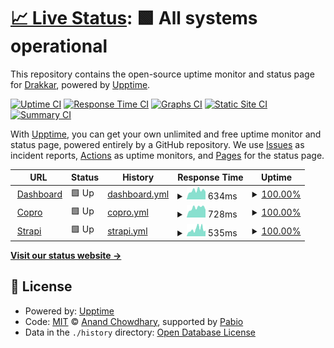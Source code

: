 # [📈 Live Status](https://drakkr-team.github.io/igere-uptime): <!--live status--> **🟩 All systems operational**

This repository contains the open-source uptime monitor and status page for [Drakkar](drakkar.io), powered by [Upptime](https://github.com/upptime/upptime).

[![Uptime CI](https://github.com/drakkr-team/igere-uptime/workflows/Uptime%20CI/badge.svg)](https://github.com/drakkr-team/igere-uptime/actions?query=workflow%3A%22Uptime+CI%22)
[![Response Time CI](https://github.com/drakkr-team/igere-uptime/workflows/Response%20Time%20CI/badge.svg)](https://github.com/drakkr-team/igere-uptime/actions?query=workflow%3A%22Response+Time+CI%22)
[![Graphs CI](https://github.com/drakkr-team/igere-uptime/workflows/Graphs%20CI/badge.svg)](https://github.com/drakkr-team/igere-uptime/actions?query=workflow%3A%22Graphs+CI%22)
[![Static Site CI](https://github.com/drakkr-team/igere-uptime/workflows/Static%20Site%20CI/badge.svg)](https://github.com/drakkr-team/igere-uptime/actions?query=workflow%3A%22Static+Site+CI%22)
[![Summary CI](https://github.com/drakkr-team/igere-uptime/workflows/Summary%20CI/badge.svg)](https://github.com/drakkr-team/igere-uptime/actions?query=workflow%3A%22Summary+CI%22)

With [Upptime](https://upptime.js.org), you can get your own unlimited and free uptime monitor and status page, powered entirely by a GitHub repository. We use [Issues](https://github.com/drakkr-team/igere-uptime/issues) as incident reports, [Actions](https://github.com/drakkr-team/igere-uptime/actions) as uptime monitors, and [Pages](https://drakkr-team.github.io/igere-uptime) for the status page.

<!--start: status pages-->
<!-- This summary is generated by Upptime (https://github.com/upptime/upptime) -->
<!-- Do not edit this manually, your changes will be overwritten -->
<!-- prettier-ignore -->
| URL | Status | History | Response Time | Uptime |
| --- | ------ | ------- | ------------- | ------ |
| <img alt="" src="https://icons.duckduckgo.com/ip3/admin.igere.ch.ico" height="13"> [Dashboard](https://admin.igere.ch) | 🟩 Up | [dashboard.yml](https://github.com/drakkr-team/igere-uptime/commits/HEAD/history/dashboard.yml) | <details><summary><img alt="Response time graph" src="./graphs/dashboard/response-time-week.png" height="20"> 634ms</summary><br><a href="https://drakkr-team.github.io/igere-uptime/history/dashboard"><img alt="Response time 634" src="https://img.shields.io/endpoint?url=https%3A%2F%2Fraw.githubusercontent.com%2Fdrakkr-team%2Figere-uptime%2FHEAD%2Fapi%2Fdashboard%2Fresponse-time.json"></a><br><a href="https://drakkr-team.github.io/igere-uptime/history/dashboard"><img alt="24-hour response time 634" src="https://img.shields.io/endpoint?url=https%3A%2F%2Fraw.githubusercontent.com%2Fdrakkr-team%2Figere-uptime%2FHEAD%2Fapi%2Fdashboard%2Fresponse-time-day.json"></a><br><a href="https://drakkr-team.github.io/igere-uptime/history/dashboard"><img alt="7-day response time 634" src="https://img.shields.io/endpoint?url=https%3A%2F%2Fraw.githubusercontent.com%2Fdrakkr-team%2Figere-uptime%2FHEAD%2Fapi%2Fdashboard%2Fresponse-time-week.json"></a><br><a href="https://drakkr-team.github.io/igere-uptime/history/dashboard"><img alt="30-day response time 634" src="https://img.shields.io/endpoint?url=https%3A%2F%2Fraw.githubusercontent.com%2Fdrakkr-team%2Figere-uptime%2FHEAD%2Fapi%2Fdashboard%2Fresponse-time-month.json"></a><br><a href="https://drakkr-team.github.io/igere-uptime/history/dashboard"><img alt="1-year response time 634" src="https://img.shields.io/endpoint?url=https%3A%2F%2Fraw.githubusercontent.com%2Fdrakkr-team%2Figere-uptime%2FHEAD%2Fapi%2Fdashboard%2Fresponse-time-year.json"></a></details> | <details><summary><a href="https://drakkr-team.github.io/igere-uptime/history/dashboard">100.00%</a></summary><a href="https://drakkr-team.github.io/igere-uptime/history/dashboard"><img alt="All-time uptime 100.00%" src="https://img.shields.io/endpoint?url=https%3A%2F%2Fraw.githubusercontent.com%2Fdrakkr-team%2Figere-uptime%2FHEAD%2Fapi%2Fdashboard%2Fuptime.json"></a><br><a href="https://drakkr-team.github.io/igere-uptime/history/dashboard"><img alt="24-hour uptime 100.00%" src="https://img.shields.io/endpoint?url=https%3A%2F%2Fraw.githubusercontent.com%2Fdrakkr-team%2Figere-uptime%2FHEAD%2Fapi%2Fdashboard%2Fuptime-day.json"></a><br><a href="https://drakkr-team.github.io/igere-uptime/history/dashboard"><img alt="7-day uptime 100.00%" src="https://img.shields.io/endpoint?url=https%3A%2F%2Fraw.githubusercontent.com%2Fdrakkr-team%2Figere-uptime%2FHEAD%2Fapi%2Fdashboard%2Fuptime-week.json"></a><br><a href="https://drakkr-team.github.io/igere-uptime/history/dashboard"><img alt="30-day uptime 100.00%" src="https://img.shields.io/endpoint?url=https%3A%2F%2Fraw.githubusercontent.com%2Fdrakkr-team%2Figere-uptime%2FHEAD%2Fapi%2Fdashboard%2Fuptime-month.json"></a><br><a href="https://drakkr-team.github.io/igere-uptime/history/dashboard"><img alt="1-year uptime 100.00%" src="https://img.shields.io/endpoint?url=https%3A%2F%2Fraw.githubusercontent.com%2Fdrakkr-team%2Figere-uptime%2FHEAD%2Fapi%2Fdashboard%2Fuptime-year.json"></a></details>
| <img alt="" src="https://icons.duckduckgo.com/ip3/app.igere.ch.ico" height="13"> [Copro](https://app.igere.ch) | 🟩 Up | [copro.yml](https://github.com/drakkr-team/igere-uptime/commits/HEAD/history/copro.yml) | <details><summary><img alt="Response time graph" src="./graphs/copro/response-time-week.png" height="20"> 728ms</summary><br><a href="https://drakkr-team.github.io/igere-uptime/history/copro"><img alt="Response time 728" src="https://img.shields.io/endpoint?url=https%3A%2F%2Fraw.githubusercontent.com%2Fdrakkr-team%2Figere-uptime%2FHEAD%2Fapi%2Fcopro%2Fresponse-time.json"></a><br><a href="https://drakkr-team.github.io/igere-uptime/history/copro"><img alt="24-hour response time 728" src="https://img.shields.io/endpoint?url=https%3A%2F%2Fraw.githubusercontent.com%2Fdrakkr-team%2Figere-uptime%2FHEAD%2Fapi%2Fcopro%2Fresponse-time-day.json"></a><br><a href="https://drakkr-team.github.io/igere-uptime/history/copro"><img alt="7-day response time 728" src="https://img.shields.io/endpoint?url=https%3A%2F%2Fraw.githubusercontent.com%2Fdrakkr-team%2Figere-uptime%2FHEAD%2Fapi%2Fcopro%2Fresponse-time-week.json"></a><br><a href="https://drakkr-team.github.io/igere-uptime/history/copro"><img alt="30-day response time 728" src="https://img.shields.io/endpoint?url=https%3A%2F%2Fraw.githubusercontent.com%2Fdrakkr-team%2Figere-uptime%2FHEAD%2Fapi%2Fcopro%2Fresponse-time-month.json"></a><br><a href="https://drakkr-team.github.io/igere-uptime/history/copro"><img alt="1-year response time 728" src="https://img.shields.io/endpoint?url=https%3A%2F%2Fraw.githubusercontent.com%2Fdrakkr-team%2Figere-uptime%2FHEAD%2Fapi%2Fcopro%2Fresponse-time-year.json"></a></details> | <details><summary><a href="https://drakkr-team.github.io/igere-uptime/history/copro">100.00%</a></summary><a href="https://drakkr-team.github.io/igere-uptime/history/copro"><img alt="All-time uptime 100.00%" src="https://img.shields.io/endpoint?url=https%3A%2F%2Fraw.githubusercontent.com%2Fdrakkr-team%2Figere-uptime%2FHEAD%2Fapi%2Fcopro%2Fuptime.json"></a><br><a href="https://drakkr-team.github.io/igere-uptime/history/copro"><img alt="24-hour uptime 100.00%" src="https://img.shields.io/endpoint?url=https%3A%2F%2Fraw.githubusercontent.com%2Fdrakkr-team%2Figere-uptime%2FHEAD%2Fapi%2Fcopro%2Fuptime-day.json"></a><br><a href="https://drakkr-team.github.io/igere-uptime/history/copro"><img alt="7-day uptime 100.00%" src="https://img.shields.io/endpoint?url=https%3A%2F%2Fraw.githubusercontent.com%2Fdrakkr-team%2Figere-uptime%2FHEAD%2Fapi%2Fcopro%2Fuptime-week.json"></a><br><a href="https://drakkr-team.github.io/igere-uptime/history/copro"><img alt="30-day uptime 100.00%" src="https://img.shields.io/endpoint?url=https%3A%2F%2Fraw.githubusercontent.com%2Fdrakkr-team%2Figere-uptime%2FHEAD%2Fapi%2Fcopro%2Fuptime-month.json"></a><br><a href="https://drakkr-team.github.io/igere-uptime/history/copro"><img alt="1-year uptime 100.00%" src="https://img.shields.io/endpoint?url=https%3A%2F%2Fraw.githubusercontent.com%2Fdrakkr-team%2Figere-uptime%2FHEAD%2Fapi%2Fcopro%2Fuptime-year.json"></a></details>
| <img alt="" src="https://icons.duckduckgo.com/ip3/strapi.igere.ch.ico" height="13"> [Strapi](https://strapi.igere.ch) | 🟩 Up | [strapi.yml](https://github.com/drakkr-team/igere-uptime/commits/HEAD/history/strapi.yml) | <details><summary><img alt="Response time graph" src="./graphs/strapi/response-time-week.png" height="20"> 535ms</summary><br><a href="https://drakkr-team.github.io/igere-uptime/history/strapi"><img alt="Response time 535" src="https://img.shields.io/endpoint?url=https%3A%2F%2Fraw.githubusercontent.com%2Fdrakkr-team%2Figere-uptime%2FHEAD%2Fapi%2Fstrapi%2Fresponse-time.json"></a><br><a href="https://drakkr-team.github.io/igere-uptime/history/strapi"><img alt="24-hour response time 535" src="https://img.shields.io/endpoint?url=https%3A%2F%2Fraw.githubusercontent.com%2Fdrakkr-team%2Figere-uptime%2FHEAD%2Fapi%2Fstrapi%2Fresponse-time-day.json"></a><br><a href="https://drakkr-team.github.io/igere-uptime/history/strapi"><img alt="7-day response time 535" src="https://img.shields.io/endpoint?url=https%3A%2F%2Fraw.githubusercontent.com%2Fdrakkr-team%2Figere-uptime%2FHEAD%2Fapi%2Fstrapi%2Fresponse-time-week.json"></a><br><a href="https://drakkr-team.github.io/igere-uptime/history/strapi"><img alt="30-day response time 535" src="https://img.shields.io/endpoint?url=https%3A%2F%2Fraw.githubusercontent.com%2Fdrakkr-team%2Figere-uptime%2FHEAD%2Fapi%2Fstrapi%2Fresponse-time-month.json"></a><br><a href="https://drakkr-team.github.io/igere-uptime/history/strapi"><img alt="1-year response time 535" src="https://img.shields.io/endpoint?url=https%3A%2F%2Fraw.githubusercontent.com%2Fdrakkr-team%2Figere-uptime%2FHEAD%2Fapi%2Fstrapi%2Fresponse-time-year.json"></a></details> | <details><summary><a href="https://drakkr-team.github.io/igere-uptime/history/strapi">100.00%</a></summary><a href="https://drakkr-team.github.io/igere-uptime/history/strapi"><img alt="All-time uptime 100.00%" src="https://img.shields.io/endpoint?url=https%3A%2F%2Fraw.githubusercontent.com%2Fdrakkr-team%2Figere-uptime%2FHEAD%2Fapi%2Fstrapi%2Fuptime.json"></a><br><a href="https://drakkr-team.github.io/igere-uptime/history/strapi"><img alt="24-hour uptime 100.00%" src="https://img.shields.io/endpoint?url=https%3A%2F%2Fraw.githubusercontent.com%2Fdrakkr-team%2Figere-uptime%2FHEAD%2Fapi%2Fstrapi%2Fuptime-day.json"></a><br><a href="https://drakkr-team.github.io/igere-uptime/history/strapi"><img alt="7-day uptime 100.00%" src="https://img.shields.io/endpoint?url=https%3A%2F%2Fraw.githubusercontent.com%2Fdrakkr-team%2Figere-uptime%2FHEAD%2Fapi%2Fstrapi%2Fuptime-week.json"></a><br><a href="https://drakkr-team.github.io/igere-uptime/history/strapi"><img alt="30-day uptime 100.00%" src="https://img.shields.io/endpoint?url=https%3A%2F%2Fraw.githubusercontent.com%2Fdrakkr-team%2Figere-uptime%2FHEAD%2Fapi%2Fstrapi%2Fuptime-month.json"></a><br><a href="https://drakkr-team.github.io/igere-uptime/history/strapi"><img alt="1-year uptime 100.00%" src="https://img.shields.io/endpoint?url=https%3A%2F%2Fraw.githubusercontent.com%2Fdrakkr-team%2Figere-uptime%2FHEAD%2Fapi%2Fstrapi%2Fuptime-year.json"></a></details>

<!--end: status pages-->

[**Visit our status website →**](https://drakkr-team.github.io/igere-uptime)

## 📄 License

- Powered by: [Upptime](https://github.com/upptime/upptime)
- Code: [MIT](./LICENSE) © [Anand Chowdhary](https://anandchowdhary.com), supported by [Pabio](https://pabio.com)
- Data in the `./history` directory: [Open Database License](https://opendatacommons.org/licenses/odbl/1-0/)
